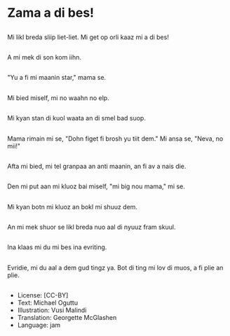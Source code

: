# Zama a di bes!

##
Mi likl breda sliip liet-liet. Mi get op orli kaaz mi a di bes!

##
A mi mek di son kom iihn.

##
"Yu a fi mi maanin star," mama se.

##
Mi bied miself, mi no waahn no elp.

##
Mi kyan stan di kuol waata an di smel bad suop.

##
Mama rimain mi se, "Dohn figet fi brosh yu tiit dem." Mi ansa se, "Neva, no mii!"

##
Afta mi bied, mi tel granpaa an anti maanin, an fi av a nais die.

##
Den mi put aan mi kluoz bai miself, "mi big nou mama," mi se.

##
Mi kyan botn mi kluoz an bokl mi shuuz dem.

##
An mi mek shuor se likl breda nuo aal di nyuuz fram skuul.

##
Ina klaas mi du mi bes ina evriting.

##
Evridie, mi du aal a dem gud tingz ya. Bot di ting mi lov di muos, a fi plie an plie.

##
* License: [CC-BY]
* Text: Michael Oguttu
* Illustration: Vusi Malindi
* Translation: Georgette McGlashen
* Language: jam
